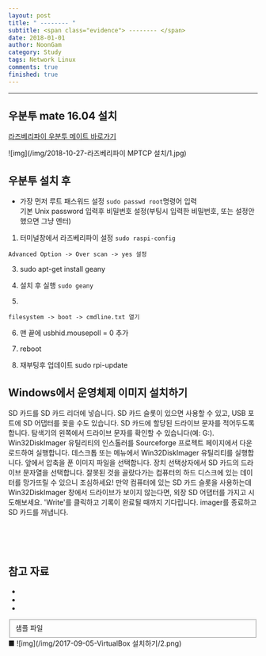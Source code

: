 ```yaml
---
layout: post
title: " -------- "
subtitle: <span class="evidence"> -------- </span>
date: 2018-01-01
author: NoonGam
category: Study
tags: Network Linux
comments: true
finished: true
---
```


---

## 우분투 mate 16.04 설치

[라즈베리파이 우분투 메이트 바로가기](https://www.raspberrypi.org/downloads/)


![img](/img/2018-10-27-라즈베리파이 MPTCP 설치/1.jpg)


## 우분투 설치 후


- 가장 먼저 루트 패스워드 설정
`sudo passwd root`명령어 입력<br>
기본 Unix password 입력후 비밀번호 설정(부팅시 입력한 비밀번호, 또는 설정안했으면 그냥 엔터)


1. 터미널창에서 라즈베리파이 설정
`sudo raspi-config`

`Advanced Option -> Over scan -> yes 설정`



3. sudo apt-get install geany

4. 설치 후 실행
`sudo geany`

5.
`filesystem -> boot -> cmdline.txt 열기`  

6. 맨 끝에 usbhid.mousepoll = 0 추가

7. reboot

8. 재부팅후 업데이트
sudo rpi-update


## Windows에서 운영체제 이미지 설치하기

SD 카드를 SD 카드 리더에 넣습니다. SD 카드 슬롯이 있으면 사용할 수 있고, USB 포트에 SD 어댑터를 꽂을 수도 있습니다. SD 카드에 할당된 드라이브 문자를 적어두도록 합니다. 탐색기의 왼쪽에서 드라이브 문자를 확인할 수 있습니다(예: G:).
Win32DiskImager 유틸리티의 인스톨러를 Sourceforge 프로젝트 페이지에서 다운로드하여 실행합니다.
데스크톱 또는 메뉴에서 Win32DiskImager 유틸리티를 실행합니다.
앞에서 압축을 푼 이미지 파일을 선택합니다.
장치 선택상자에서 SD 카드의 드라이브 문자열을 선택합니다. 잘못된 것을 골랐다가는 컴퓨터의 하드 디스크에 있는 데이터를 망가뜨릴 수 있으니 조심하세요! 만약 컴퓨터에 있는 SD 카드 슬롯을 사용하는데 Win32DiskImager 창에서 드라이브가 보이지 않는다면, 외장 SD 어댑터를 가지고 시도해보세요.
'Write'를 클릭하고 기록이 완료될 때까지 기다립니다.
imager를 종료하고 SD 카드를 꺼냅니다.



<br><br><br>

## 참고 자료
*
*
*
<fieldset id="gpg-fieldset">
 샘플 파일
</fieldset>
■
![img](/img/2017-09-05-VirtualBox 설치하기/2.png)
